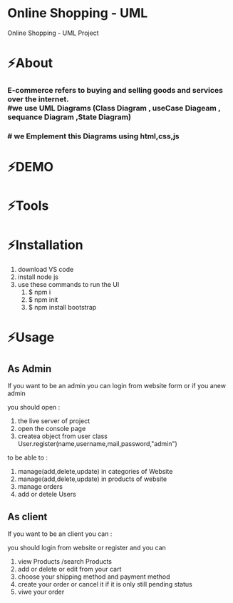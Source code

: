 # Online Shopping - UML
Online Shopping - UML Project
<h1>⚡About</h1>
<h3>
E-commerce refers to buying and selling goods and services over the internet.
<br>
#we use UML Diagrams (Class Diagram , useCase Diageam , sequance Diagram ,State Diagram)</h3>
<h3># we Emplement this Diagrams using html,css,js</h3>
<h1>⚡DEMO</h1>
<h1>⚡Tools</h1>
<p align="center">
</p>

<h1>⚡Installation</h1>
<ol>
  <li>download VS code</li>
   <li>install node js</li>
    <li>use these commands to run the UI
    <ol>
       <li>$ npm i</li>
       <li>$ npm init </li>
       <li>$ npm install bootstrap</li>
    </ol>
    </li>
</ol>

<h1>⚡Usage</h1>
<h2>As Admin</h2>
<p>If you want to be an admin you can login from website form or if you anew admin  </p>
    you should open :
    <ol>
       <li>the live server of project  </li>
       <li>open  the console page   </li>
       <li>createa object from user class 
       <br>
        User.register(name,username,mail,password,"admin")
        </li> 
    </ol>
    to be able to :
    <ol>
        <li>manage(add,delete,update) in categories of Website </li>
        <li>manage(add,delete,update) in products of website</li>
        <li> manage orders</li>
        <li> add or detele Users </li>      
    </ol>
<h2>As client</h2>
    <p>If you want to be an client you can :  </p>
    you should  login from website or register  and you can
    <ol>
        <li>view Products /search Products </li>
        <li>add or delete or edit from your cart</li>
            <li>choose your shipping method and payment method</li>
        <li> create your order or cancel it if it is only still pending status</li>
        <li> viwe your order </li>
    </ol>



